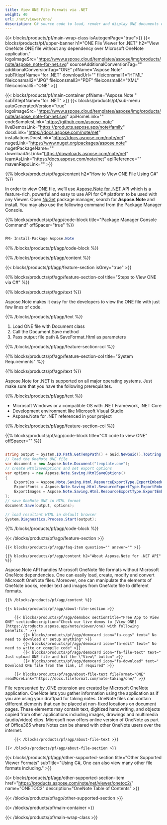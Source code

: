 ```yaml
---
title: View ONE File Formats via .NET 
weight: 40
url: /net/viewer/one/ 
description: C# source code to load, render and display ONE documents on .NET Framework, .NET Core.
---
```


{{< blocks/products/pf/main-wrap-class isAutogenPage="true">}}
{{< blocks/products/pf/upper-banner h1="ONE File Viewer for .NET" h2="View OneNote ONE file without any dependency over Microsoft OneNote application." logoImageSrc="https://www.aspose.cloud/templates/aspose/img/products/note/aspose_note-for-net.svg" sourceAdditionalConversionTag="" additionalConversionTag="ONE" pfName="Aspose.Note" subTitlepfName="for .NET" downloadUrl="" fileiconsmall1="HTML" fileiconsmall2="JPG" fileiconsmall3="PDF" fileiconsmall4="XML" fileiconsmall5="ONE" >}}

{{< blocks/products/pf/main-container pfName="Aspose.Note " subTitlepfName="for .NET" >}}
{{< blocks/products/pf/sub-menu autoGeneratedVersion="true" logoImageSrc="https://www.aspose.cloud/templates/aspose/img/products/note/aspose_note-for-net.svg" apiHomeLink="" codeSamplesLink="https://github.com/aspose-note" liveDemosLink="https://products.aspose.app/note/family" docsLink="https://docs.aspose.com/note/net" installationsDocsLink="https://docs.aspose.com/note/net" nugetLink="https://www.nuget.org/packages/aspose.note" nugetPackageName="" downloadAsLink="https://downloads.aspose.com/note/net" learnAsLink="https://docs.aspose.com/note/net" apiReference="" mavenRepoLink="" >}}

{{% blocks/products/pf/agp/content h2="How to View ONE File Using C#" %}}

 In order to view ONE file, we’ll use
 [Aspose.Note for .NET](https://products.aspose.com/note/net) 
 API which is a feature-rich, powerful and easy to use API for C# platform to be used with any Viewer. Open
 [NuGet](https://www.nuget.org/packages/aspose.note) 
 package manager, search for
 **Aspose.Note** 
 and install. You may also use the following command from the Package Manager Console.

{{% blocks/products/pf/agp/code-block title="Package Manager Console Command" offSpacer="true" %}}

```cs

PM> Install-Package Aspose.Note

```

{{% /blocks/products/pf/agp/code-block %}}

{{% /blocks/products/pf/agp/content %}}

{{< blocks/products/pf/agp/feature-section isGrey="true" >}}

{{% blocks/products/pf/agp/feature-section-col title="Steps to View ONE via C#" %}}

{{% blocks/products/pf/agp/text %}}

 Aspose.Note makes it easy for the developers to view the ONE file with just few lines of code.

{{% /blocks/products/pf/agp/text %}}

1.  Load ONE file with Document class
1.  Call the Document.Save method
1.  Pass output file path & SaveFormat.Html as parameters

{{% /blocks/products/pf/agp/feature-section-col %}}

{{% blocks/products/pf/agp/feature-section-col title="System Requirements" %}}

{{% blocks/products/pf/agp/text %}}

 Aspose.Note for .NET is supported on all major operating systems. Just make sure that you have the following prerequisites.

{{% /blocks/products/pf/agp/text %}}

-  Microsoft Windows or a compatible OS with .NET Framework, .NET Core
-  Development environment like Microsoft Visual Studio
-  Aspose.Note for .NET referenced in your project

{{% /blocks/products/pf/agp/feature-section-col %}}

{{% blocks/products/pf/agp/code-block title="C# code to view ONE" offSpacer="" %}}

```cs

string output = System.IO.Path.GetTempPath() + Guid.NewGuid().ToString() + ".html";
// load the OneNote ONE file
var document = new Aspose.Note.Document("template.one");
// create HtmlSaveOptions and set export options
var options = new Aspose.Note.Saving.HtmlSaveOptions()
{
    ExportCss = Aspose.Note.Saving.Html.ResourceExportType.ExportEmbedded,
    ExportFonts = Aspose.Note.Saving.Html.ResourceExportType.ExportEmbedded,
    ExportImages = Aspose.Note.Saving.Html.ResourceExportType.ExportEmbedded
};
// save OneNote ONE in HTML format
document.Save(output, options);

// load resultant HTML in default browser
System.Diagnostics.Process.Start(output);

```

{{% /blocks/products/pf/agp/code-block %}}

{{< /blocks/products/pf/agp/feature-section >}}

    {{< blocks/products/pf/agp/faq-item question="" answer="" >}}
 

<!-- aboutfile Starts -->

    {{% blocks/products/pf/agp/content h2="About Aspose.Note for .NET API" %}}

 Aspose.Note API handles Microsoft OneNote file formats without Microsoft OneNote dependencies. One can easily load, create, modify and convert Microsoft OneNote files. Moreover, one can manipulate the elements of OneNote books, render text and images from OneNote file to different formats. ‎



    {{% /blocks/products/pf/agp/content %}}

    {{< blocks/products/pf/agp/about-file-section >}}

        {{< blocks/products/pf/agp/demobox sectionTitle="Free App to View ONE" sectionDescription="Check our live demos to [View ONE](https://products.aspose.app/note/viewer/one) with following benefits." >}}
            {{< blocks/products/pf/agp/democard icon="fa-cogs" text=" No need to download or setup anything" >}}
            {{< blocks/products/pf/agp/democard icon="fa-edit" text=" No need to write or compile code" >}}
            {{< blocks/products/pf/agp/democard icon="fa-file-text" text=" Just upload ONE file and hit the \"View\" button" >}}
            {{< blocks/products/pf/agp/democard icon="fa-download" text=" Download ONE file from the link, if required" >}}

        {{< blocks/products/pf/agp/about-file-text fileFormat="ONE" readMoreLink="https://docs.fileformat.com/note-taking/one/" >}}
File represented by .ONE extension are created by Microsoft OneNote application. OneNote lets you gather information using the application as if you are using your draftpad for taking notes. OneNote files can contain different elements that can be placed at non-fixed locations on document pages. These elements may contain text, digitized handwriting, and objects copied from other applications including images, drawings and multimedia (audio/video) clips. Microsoft now offers online version of OneNote as part of Office365 where Notes can be shared with other OneNote users over the internet.

        {{< /blocks/products/pf/agp/about-file-text >}}

    {{< /blocks/products/pf/agp/about-file-section >}}

<!-- aboutfile Ends -->

{{< blocks/products/pf/agp/other-supported-section title="Other Supported Viewer Formats" subTitle="Using C#, One can also view many other file formats including." >}}

{{< blocks/products/pf/agp/other-supported-section-item href="https://products.aspose.com/note/net/viewer/onetoc2/" name="ONETOC2" description="OneNote Table of Contents" >}}

{{< /blocks/products/pf/agp/other-supported-section >}}

{{< /blocks/products/pf/main-container >}}
    
{{< /blocks/products/pf/main-wrap-class >}}